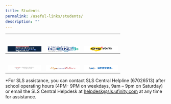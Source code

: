 ```yaml
---
title: Students
permalink: /useful-links/students/
description: ""
---
```

<table>
<thead>
  <tr>
    <th><br><br><a href="https://vle.learning.moe.edu.sg/login" target="_blank" rel="noopener noreferrer"><img src="/images/SLSLogo-e1661422248124.png" alt="Student Learning Space" width="106" height="17"></a></th>
    <th><br><br><a href="https://workspace.google.com/dashboard" target="_blank" rel="noopener noreferrer"><img src="/images/studenticon-logo.jpg" alt="Students Icon" width="106" height="17"></a></th>
    <th><br><br><a href="https://www.zbschools.sg/" target="_blank" rel="noopener noreferrer"><img src="/images/ZBschool-Logo.jpg" alt="ZBSchools" width="106" height="17"></a></th>
  </tr>
</thead>
<tbody>
  <tr>
    <td><br><br><a href="https://schoolibrary.moe.edu.sg/cchms" target="_blank" rel="noopener noreferrer"><img src="/images/librarycatalogue-logo.jpg" alt="Library Online Catalogue" width="106" height="17"></a></td>
    <td><br><br><a href="https://www.myskillsfuture.gov.sg/content/student/en/secondary.html" target="_blank" rel="noopener noreferrer"><img src="/images/myskillfuture-logo.jpg" alt="MySkills Future" width="106" height="17"></a></td>
    <td><br><br><a href="https://tinyurl.com/K7FLHZD" target="_blank" rel="noopener noreferrer"><img src="/images/passwordreset-logo.jpg" alt="Password reset tool" width="106" height="17"></a></td>
  </tr>
</tbody>
</table>

\*For SLS assistance, you can contact SLS Central Helpline (67026513) after school operating hours (4PM- 9PM on weekdays, 9am – 9pm on Saturday) or email the SLS Central Helpdesk at helpdesk@sls.ufinity.com at any time for assistance.